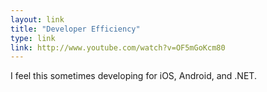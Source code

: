 ```yaml
---
layout: link
title: "Developer Efficiency"
type: link
link: http://www.youtube.com/watch?v=OF5mGoKcm80
---
```


I feel this sometimes developing for iOS, Android, and .NET.